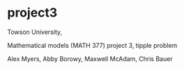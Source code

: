 # project3

Towson University,

Mathematical models (MATH 377) project 3, tipple problem

Alex Myers, Abby Borowy, Maxwell McAdam, Chris Bauer
